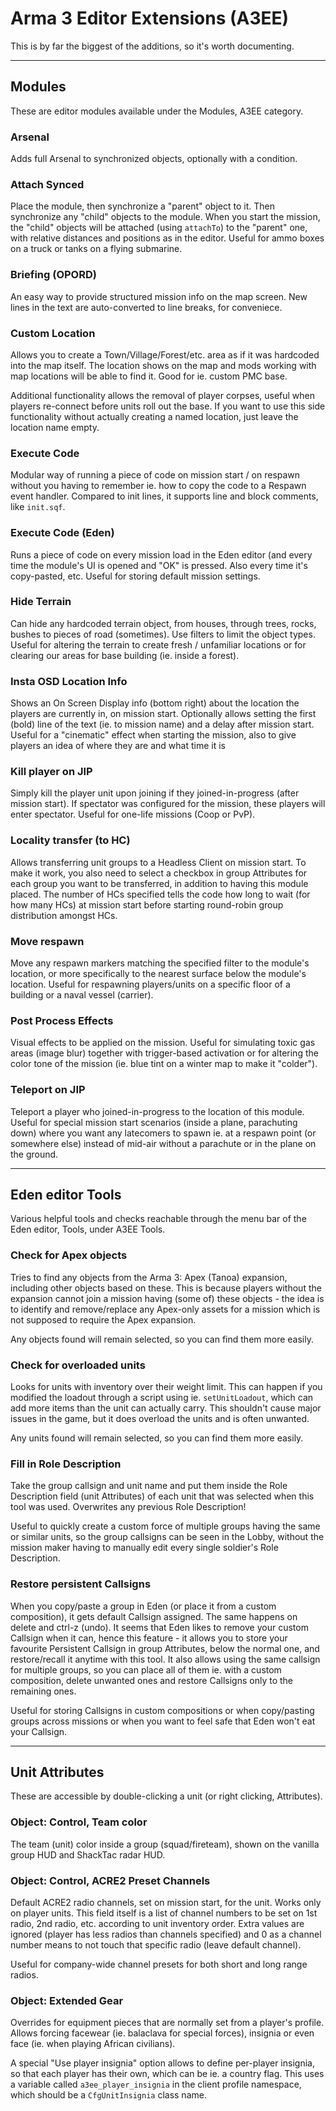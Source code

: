 Arma 3 Editor Extensions (A3EE)
===============================
This is by far the biggest of the additions, so it's worth documenting.

---

Modules
-------
These are editor modules available under the Modules, A3EE category.

### Arsenal
Adds full Arsenal to synchronized objects, optionally with a condition.

### Attach Synced
Place the module, then synchronize a "parent" object to it. Then synchronize any
"child" objects to the module. When you start the mission, the "child" objects
will be attached (using `attachTo`) to the "parent" one, with relative distances
and positions as in the editor.
Useful for ammo boxes on a truck or tanks on a flying submarine.

### Briefing (OPORD)
An easy way to provide structured mission info on the map screen. New lines in
the text are auto-converted to line breaks, for conveniece.

### Custom Location
Allows you to create a Town/Village/Forest/etc. area as if it was hardcoded into
the map itself. The location shows on the map and mods working with map
locations will be able to find it. Good for ie. custom PMC base.

Additional functionality allows the removal of player corpses, useful when
players re-connect before units roll out the base. If you want to use this side
functionality without actually creating a named location, just leave the
location name empty.

### Execute Code
Modular way of running a piece of code on mission start / on respawn without you
having to remember ie. how to copy the code to a Respawn event handler. Compared
to init lines, it supports line and block comments, like `init.sqf`.

### Execute Code (Eden)
Runs a piece of code on every mission load in the Eden editor (and every time
the module's UI is opened and "OK" is pressed. Also every time it's copy-pasted,
etc. Useful for storing default mission settings.

### Hide Terrain
Can hide any hardcoded terrain object, from houses, through trees, rocks, bushes
to pieces of road (sometimes). Use filters to limit the object types.
Useful for altering the terrain to create fresh / unfamiliar locations or for
clearing our areas for base building (ie. inside a forest).

### Insta OSD Location Info
Shows an On Screen Display info (bottom right) about the location the players
are currently in, on mission start. Optionally allows setting the first (bold)
line of the text (ie. to mission name) and a delay after mission start.
Useful for a "cinematic" effect when starting the mission, also to give players
an idea of where they are and what time it is

### Kill player on JIP
Simply kill the player unit upon joining if they joined-in-progress (after
mission start). If spectator was configured for the mission, these players will
enter spectator.
Useful for one-life missions (Coop or PvP).

### Locality transfer (to HC)
Allows transferring unit groups to a Headless Client on mission start. To make
it work, you also need to select a checkbox in group Attributes for each group
you want to be transferred, in addition to having this module placed.
The number of HCs specified tells the code how long to wait (for how many HCs)
at mission start before starting round-robin group distribution amongst HCs.

### Move respawn
Move any respawn markers matching the specified filter to the module's location,
or more specifically to the nearest surface below the module's location.
Useful for respawning players/units on a specific floor of a building or a naval
vessel (carrier).

### Post Process Effects
Visual effects to be applied on the mission. Useful for simulating toxic gas
areas (image blur) together with trigger-based activation or for altering the
color tone of the mission (ie. blue tint on a winter map to make it "colder").

### Teleport on JIP
Teleport a player who joined-in-progress to the location of this module. Useful
for special mission start scenarios (inside a plane, parachuting down) where you
want any latecomers to spawn ie. at a respawn point (or somewhere else) instead
of mid-air without a parachute or in the plane on the ground.

---

Eden editor Tools
-----------------
Various helpful tools and checks reachable through the menu bar of the Eden
editor, Tools, under A3EE Tools.

### Check for Apex objects
Tries to find any objects from the Arma 3: Apex (Tanoa) expansion, including
other objects based on these. This is because players without the expansion
cannot join a mission having (some of) these objects - the idea is to identify
and remove/replace any Apex-only assets for a mission which is not supposed to
require the Apex expansion.

Any objects found will remain selected, so you can find them more easily.

### Check for overloaded units
Looks for units with inventory over their weight limit. This can happen if
you modified the loadout through a script using ie. `setUnitLoadout`, which can
add more items than the unit can actually carry. This shouldn't cause major
issues in the game, but it does overload the units and is often unwanted.

Any units found will remain selected, so you can find them more easily.

### Fill in Role Description
Take the group callsign and unit name and put them inside the Role Description
field (unit Attributes) of each unit that was selected when this tool was used.
Overwrites any previous Role Description!

Useful to quickly create a custom force of multiple groups having the same or
similar units, so the group callsigns can be seen in the Lobby, without the
mission maker having to manually edit every single soldier's Role Description.

### Restore persistent Callsigns
When you copy/paste a group in Eden (or place it from a custom composition),
it gets default Callsign assigned. The same happens on delete and ctrl-z (undo).
It seems that Eden likes to remove your custom Callsign when it can, hence this
feature - it allows you to store your favourite Persistent Callsign in group
Attributes, below the normal one, and restore/recall it anytime with this tool.
It also allows using the same callsign for multiple groups, so you can place
all of them ie. with a custom composition, delete unwanted ones and restore
Callsigns only to the remaining ones.

Useful for storing Callsigns in custom compositions or when copy/pasting groups
across missions or when you want to feel safe that Eden won't eat your Callsign.

---

Unit Attributes
---------------
These are accessible by double-clicking a unit (or right clicking, Attributes).

### Object: Control, Team color
The team (unit) color inside a group (squad/fireteam), shown on the vanilla
group HUD and ShackTac radar HUD.

### Object: Control, ACRE2 Preset Channels
Default ACRE2 radio channels, set on mission start, for the unit. Works only
on player units. This field itself is a list of channel numbers to be set on
1st radio, 2nd radio, etc. according to unit inventory order. Extra values are
ignored (player has less radios than channels specified) and 0 as a channel
number means to not touch that specific radio (leave default channel).

Useful for company-wide channel presets for both short and long range radios.

### Object: Extended Gear
Overrides for equipment pieces that are normally set from a player's profile.
Allows forcing facewear (ie. balaclava for special forces), insignia or even
face (ie. when playing African civilians).

A special "Use player insignia" option allows to define per-player insignia,
so that each player has their own, which can be ie. a country flag. This uses
a variable called `a3ee_player_insignia` in the client profile namespace,
which should be a `CfgUnitInsignia` class name.
